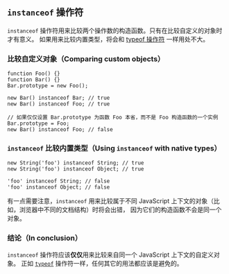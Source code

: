 ﻿## `instanceof` 操作符

`instanceof` 操作符用来比较两个操作数的构造函数。只有在比较自定义的对象时才有意义。
如果用来比较内置类型，将会和 [typeof 操作符](#types.typeof) 一样用处不大。

### 比较自定义对象（Comparing custom objects）

    function Foo() {}
    function Bar() {}
    Bar.prototype = new Foo();

    new Bar() instanceof Bar; // true
    new Bar() instanceof Foo; // true

    // 如果仅仅设置 Bar.prototype 为函数 Foo 本省，而不是 Foo 构造函数的一个实例
    Bar.prototype = Foo;
    new Bar() instanceof Foo; // false

### `instanceof` 比较内置类型（Using `instanceof` with native types）

    new String('foo') instanceof String; // true
    new String('foo') instanceof Object; // true

    'foo' instanceof String; // false
    'foo' instanceof Object; // false

有一点需要注意，`instanceof` 用来比较属于不同 JavaScript 上下文的对象（比如，浏览器中不同的文档结构）时将会出错，
因为它们的构造函数不会是同一个对象。


### 结论（In conclusion）

`instanceof` 操作符应该**仅仅**用来比较来自同一个 JavaScript 上下文的自定义对象。
正如 [`typeof`](#types.typeof) 操作符一样，任何其它的用法都应该是避免的。


[30]: http://cnblogs.com/sanshi/